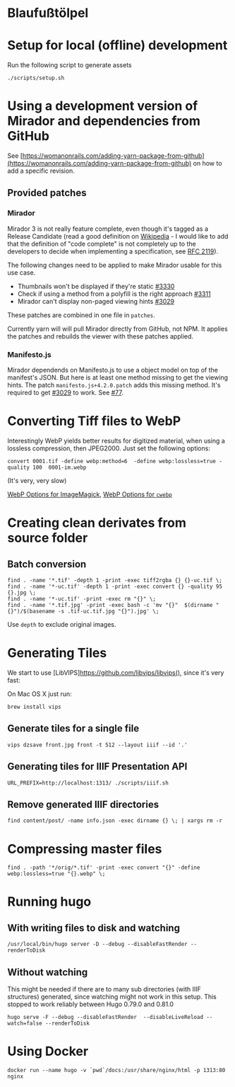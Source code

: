 Blaufußtölpel
=============

# Setup for local (offline) development

Run the following script to generate assets

```
./scripts/setup.sh
```

# Using a development version of Mirador and dependencies from GitHub

See [https://womanonrails.com/adding-yarn-package-from-github](https://womanonrails.com/adding-yarn-package-from-github) on how to add a specific revision.

## Provided patches

### Mirador

Mirador 3 is not really feature complete, even though it's tagged as a Release Candidate (read a good definition on [Wikipedia](https://en.wikipedia.org/wiki/Software_release_life_cycle#Release_candidate) - I would like to add that the definition of "code complete" is not completely up to the developers to decide when implementing a specification, see [RFC 2119](https://tools.ietf.org/html/rfc2119)).

The following changes need to be applied to make Mirador usable for this use case.

* Thumbnails won't be displayed if they're static [#3330](https://github.com/ProjectMirador/mirador/issues/3330)
* Check if using a method from a polyfill is the right approach [#3311](https://github.com/ProjectMirador/mirador/issues/3311)
* Mirador can't display non-paged viewing hints [#3029](https://github.com/ProjectMirador/mirador/pull/3029)

These patches are combined in one file in `patches`.

Currently yarn will will pull Mirador directly from GitHub, not NPM. It applies the patches and rebuilds the viewer with these patches applied.

### Manifesto.js

Mirador dependends on Manifesto.js to use a object model on top of the manifest's JSON. But here is at least one method missing to get the viewing hints. The patch `manifesto.js+4.2.0.patch` adds this missing method. It's required to get [#3029](https://github.com/ProjectMirador/mirador/pull/3029) to work.
See [#77](https://github.com/IIIF-Commons/manifesto/pull/77).

# Converting Tiff files to WebP

Interestingly WebP yields better results for digitized material, when using a lossless compression, then JPEG2000.
Just set the following options:

```
convert 0001.tif -define webp:method=6  -define webp:lossless=true -quality 100  0001-im.webp
```
(It's very, very slow)


[WebP Options for ImageMagick](https://imagemagick.org/script/webp.php), [WebP Options for `cwebp`](https://developers.google.com/speed/webp/docs/cwebp)

# Creating clean derivates from source folder

## Batch conversion

```
find . -name '*.tif' -depth 1 -print -exec tiff2rgba {} {}-uc.tif \;
find . -name '*-uc.tif' -depth 1 -print -exec convert {} -quality 95 {}.jpg \;
find . -name '*-uc.tif' -print -exec rm "{}" \;
find . -name '*.tif.jpg' -print -exec bash -c 'mv "{}"  $(dirname "{}")/$(basename -s .tif-uc.tif.jpg "{}").jpg' \;
```

Use `depth` to exclude original images.

# Generating Tiles

We start to use [LibVIPS]https://github.com/libvips/libvips(), since it's very fast:

On Mac OS X just run:

```
brew install vips
```

## Generate tiles for a single file

```
vips dzsave front.jpg front -t 512 --layout iiif --id '.'
```

## Generating tiles for IIIF Presentation API

```
URL_PREFIX=http://localhost:1313/ ./scripts/iiif.sh
```

## Remove generated IIIF directories

```
find content/post/ -name info.json -exec dirname {} \; | xargs rm -r
```

# Compressing master files

```
find . -path '*/orig/*.tif' -print -exec convert "{}" -define webp:lossless=true "{}.webp" \;
```

# Running hugo

## With writing files to disk and watching

```
/usr/local/bin/hugo server -D --debug --disableFastRender --renderToDisk
```

## Without watching

This might be needed if there are to many sub directories (with IIIF structures) generated, since watching might not work in this setup.
This stopped to work reliably between Hugo 0.79.0 and 0.81.0

```
hugo serve -F --debug --disableFastRender  --disableLiveReload --watch=false --renderToDisk
```

# Using Docker

```
docker run --name hugo -v `pwd`/docs:/usr/share/nginx/html -p 1313:80 nginx
```
